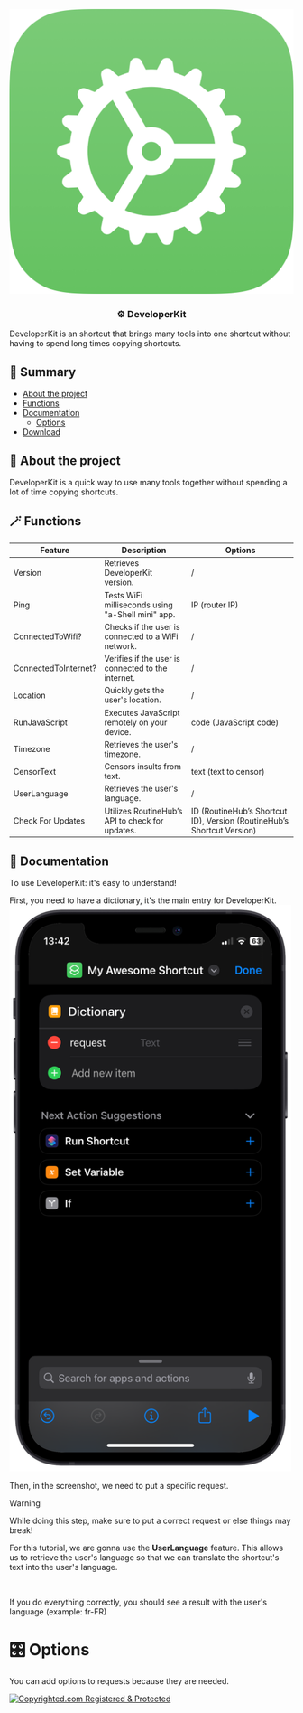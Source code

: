 <p align="center">
 <img src="Icon.png" alt="DeveloperKit"></a>
</p>

<h3 align="center">⚙️ DeveloperKit</h3>

DeveloperKit is an shortcut that brings many tools into one shortcut without having to spend long times copying shortcuts.

## 🚀 Summary

- [About the project](#-about-the-project)
 - [Functions](#-functions)
- [Documentation](#-documentation)
  - [Options](#%EF%B8%8F-options)
- [Download](#-download)

## 📖 About the project

DeveloperKit is a quick way to use many tools together without spending a lot of time copying shortcuts.

## 🪄 Functions

| Feature              | Description                                              | Options                      |
|----------------------|----------------------------------------------------------|------------------------------|
| Version              | Retrieves DeveloperKit version.                          |/                              |
| Ping                 | Tests WiFi milliseconds using "a-Shell mini" app.        | IP (router IP)               |
| ConnectedToWifi?     | Checks if the user is connected to a WiFi network.        |/                              |
| ConnectedToInternet? | Verifies if the user is connected to the internet.        |/                              |
| Location             | Quickly gets the user's location.                        |/                              |
| RunJavaScript        | Executes JavaScript remotely on your device.             | code (JavaScript code)      |
| Timezone             | Retrieves the user's timezone.                           |/                              |
| CensorText           | Censors insults from text.                               | text (text to censor)        |
| UserLanguage         | Retrieves the user's language.                            |/                              |
| Check For Updates    | Utilizes RoutineHub’s API to check for updates.          | ID (RoutineHub’s Shortcut ID), Version (RoutineHub’s Shortcut Version) |

## 📕 Documentation

To use DeveloperKit: it's easy to understand!

First, you need to have a dictionary, it's the main entry for DeveloperKit.
<img src="/Screenshots/1.png" alt="" width="500" height="auto">

Then, in the screenshot, we need to put a specific request.
> [!WARNING]
While doing this step, make sure to put a correct request or else things may break!

For this tutorial, we are gonna use the **UserLanguage** feature. 
This allows us to retrieve the user's language so that we can translate the shortcut's text into the user's language.

<img src="https://github.com/notthebestdev/developerkit/assets/129324066/e3946664-619f-4bbd-9f8c-a4d8e89dccfb" alt="" width="500" height="auto">

If you do everything correctly, you should see a result with the user's language (example: fr-FR)

# 🎛️ Options

You can add options to requests because they are needed.

<a class="copyrighted-badge" title="Copyrighted.com Registered &amp; Protected" target="_blank" href="https://app.copyrighted.com/work/6F7WlGgDjwNPkhbT"><img alt="Copyrighted.com Registered &amp; Protected" border="0" width="125" height="25" srcset="https://static.copyrighted.com/badges/125x25/04_2_2x.png 2x" src="https://static.copyrighted.com/badges/125x25/04_2.png"></a>
